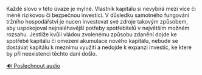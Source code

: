 
Každé slovo v této úvaze je mylné. Vlastník kapitálu si nevybírá mezi více či méně rizikovou či bezpečnou investicí. V důsledku samotného fungování tržního hospodářství je nucen investovat své zdroje takovým způsobem, aby uspokojoval nejnaléhavější potřeby spotřebitelů v největším možném rozsahu. Jestliže kvůli vládou zvolenému způsobu zdanění dojde ke spotřebě kapitálu či omezení akumulace nového kapitálu, nebude se dostávat kapitálu k meznímu využití a nedojde k expanzi investic, ke které by při neexistenci těchto daní došlo.

[🔊 Poslechnout audio](/data/7-paragraphs/audio/chapter_160/para_004-Kad-slovo-v-tto-vaze-je-myln-Vlastnk-kapit.mp3)
